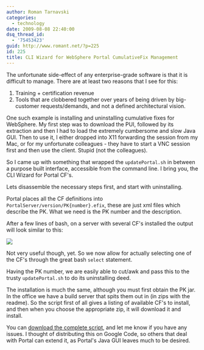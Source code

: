 ```yaml
---
author: Roman Tarnavski
categories:
  - technology
date: 2009-08-08 22:40:00
dsq_thread_id:
  - '75453423'
guid: http://www.romant.net/?p=225
id: 225
title: CLI Wizard for WebSphere Portal CumulativeFix Management
---
```


The unfortunate side-effect of any enterprise-grade software is that it is difficult to manage. There are at least two reasons that I see for this:

1. Training + certification revenue
2. Tools that are clobbered together over years of being driven by big-customer requests/demands, and not a defined architectural vision.

One such example is installing and uninstalling cumulative fixes for WebSphere. My first step was to download the PUI, followed by its extraction and then I had to load the extremely cumbersome and slow Java GUI. Then to use it, I either dropped into X11 forwarding the session from my Mac, or for my unfortunate colleagues - they have to start a VNC session first and then use the client. Stupid (not the colleagues).

So I came up with something that wrapped the `updatePortal.sh` in between a purpose built interface, accessible from the command line. I bring you, the CLI Wizard for Portal CF's.

Lets disassemble the necessary steps first, and start with uninstalling.

Portal places all the CF definitions into `PortalServer/version/PK{number}.efix`, these are just xml files which describe the PK. What we need is the PK number and the description.

After a few lines of bash, on a server with several CF's installed the output will look similar to this:

![](/images/2009/07/PK_list_installed.png)

Not very useful though, yet. So we now allow for actually selecting one of the CF's through the great bash `select` statement.

Having the PK number, we are easily able to cut/awk and pass this to the trusty `updatePortal.sh` to do its uninstalling deed.

The installation is much the same, although you must first obtain the PK jar. In the office we have a build server that spits them out in (in zips with the readme). So the script first of all gives a listing of available CF's to install, and then when you choose the appropriate zip, it will download it and install.

You can [download the complete script](http://blog.romant.net/wp-content/uploads/2009/08/cf_install.sh), and let me know if you have any issues. I thought of distributing this on Google Code, so others that deal with Portal can extend it, as Portal's Java GUI leaves much to be desired.